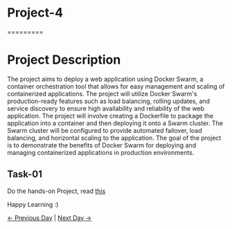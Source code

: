 # Project-4

=========

# Project Description

The project aims to deploy a web application using Docker Swarm, a container orchestration tool that allows for easy management and scaling of containerized applications. The project will utilize Docker Swarm's production-ready features such as load balancing, rolling updates, and service discovery to ensure high availability and reliability of the web application. The project will involve creating a Dockerfile to package the application into a container and then deploying it onto a Swarm cluster. The Swarm cluster will be configured to provide automated failover, load balancing, and horizontal scaling to the application. The goal of the project is to demonstrate the benefits of Docker Swarm for deploying and managing containerized applications in production environments.

## Task-01

Do the hands-on Project, read [this](https://www.linkedin.com/posts/chetanrakhra_devops-project-share-activity-7034173810656296960-UjUw?utm_source=share&utm_medium=member_desktop)

Happy Learning :)

[← Previous Day](../day82/tasks.md) | [Next Day →](../day84/tasks.md)
